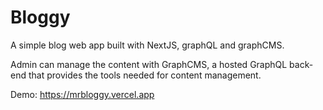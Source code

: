 # Bloggy

A simple blog web app built with NextJS, graphQL and graphCMS.

Admin can manage the content with GraphCMS, a hosted GraphQL back-end that provides the tools needed for content management.

Demo: https://mrbloggy.vercel.app
